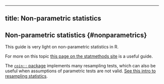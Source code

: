 
---
title: Non-parametric statistics
---

## Non-parametric statistics {#nonparametrics}

This guide is very light on non-parametric statistics in R.

For more on this topic
[this page on the statmethods site](http://www.statmethods.net/stats/nonparametric.html)
is a useful guide.

The [`coin::` package](http://finzi.psych.upenn.edu/R/library/coin/doc/coin.pdf)
implements many resampling tests, which can also be useful when assumptions of
parametric tests are not valid.
[See this intro to resampling statistics](http://www.statmethods.net/stats/resampling.html).
